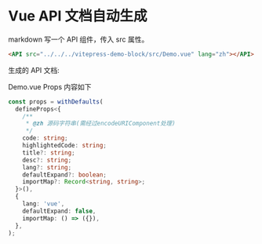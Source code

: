 # Vue API 文档自动生成

markdown 写一个 API 组件，传入 src 属性。

```md
<API src="../../../vitepress-demo-block/src/Demo.vue" lang="zh"></API>
```

生成的 API 文档:

<API src="../../../vitepress-demo-block/src/Demo.vue" lang="zh"></API>

Demo.vue Props 内容如下

```ts
const props = withDefaults(
  defineProps<{
    /**
     * @zh 源码字符串(需经过encodeURIComponent处理)
     */
    code: string;
    highlightedCode: string;
    title?: string;
    desc?: string;
    lang?: string;
    defaultExpand?: boolean;
    importMap?: Record<string, string>;
  }>(),
  {
    lang: 'vue',
    defaultExpand: false,
    importMap: () => ({}),
  },
);
```
